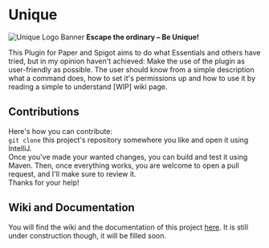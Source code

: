 # Unique
![Unique Logo Banner](https://sangelo.space/assets/img/unique-banner.png)
**Escape the ordinary – Be Unique!**

This Plugin for Paper and Spigot aims to do what Essentials and others have tried, but in my opinion haven't achieved: Make the use of the plugin as user-friendly as possible. The user should know from a simple description what a command does, how to set it's permissions up and how to use it by reading a simple to understand [WIP] wiki page.

## Contributions
Here's how you can contribute:</br>
``git clone`` this project's repository somewhere you like and open it using IntelliJ.</br>
Once you've made your wanted changes, you can build and test it using Maven. Then, once everything works, you are welcome to open a pull request, and I'll make sure to review it.</br>
Thanks for your help!
## Wiki and Documentation
You will find the wiki and the documentation of this project [here](https://wiki.sangelo.space/shelves/unique). It is still under construction though, it will be filled soon.
